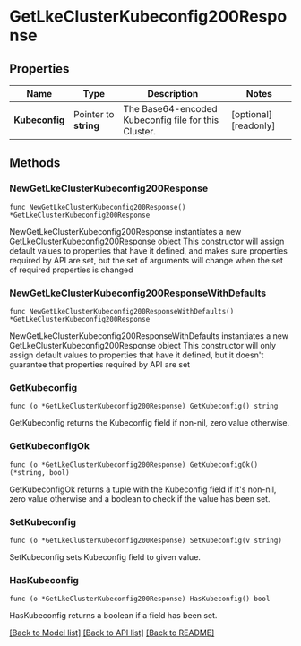 # GetLkeClusterKubeconfig200Response

## Properties

Name | Type | Description | Notes
------------ | ------------- | ------------- | -------------
**Kubeconfig** | Pointer to **string** | The Base64-encoded Kubeconfig file for this Cluster. | [optional] [readonly] 

## Methods

### NewGetLkeClusterKubeconfig200Response

`func NewGetLkeClusterKubeconfig200Response() *GetLkeClusterKubeconfig200Response`

NewGetLkeClusterKubeconfig200Response instantiates a new GetLkeClusterKubeconfig200Response object
This constructor will assign default values to properties that have it defined,
and makes sure properties required by API are set, but the set of arguments
will change when the set of required properties is changed

### NewGetLkeClusterKubeconfig200ResponseWithDefaults

`func NewGetLkeClusterKubeconfig200ResponseWithDefaults() *GetLkeClusterKubeconfig200Response`

NewGetLkeClusterKubeconfig200ResponseWithDefaults instantiates a new GetLkeClusterKubeconfig200Response object
This constructor will only assign default values to properties that have it defined,
but it doesn't guarantee that properties required by API are set

### GetKubeconfig

`func (o *GetLkeClusterKubeconfig200Response) GetKubeconfig() string`

GetKubeconfig returns the Kubeconfig field if non-nil, zero value otherwise.

### GetKubeconfigOk

`func (o *GetLkeClusterKubeconfig200Response) GetKubeconfigOk() (*string, bool)`

GetKubeconfigOk returns a tuple with the Kubeconfig field if it's non-nil, zero value otherwise
and a boolean to check if the value has been set.

### SetKubeconfig

`func (o *GetLkeClusterKubeconfig200Response) SetKubeconfig(v string)`

SetKubeconfig sets Kubeconfig field to given value.

### HasKubeconfig

`func (o *GetLkeClusterKubeconfig200Response) HasKubeconfig() bool`

HasKubeconfig returns a boolean if a field has been set.


[[Back to Model list]](../README.md#documentation-for-models) [[Back to API list]](../README.md#documentation-for-api-endpoints) [[Back to README]](../README.md)


